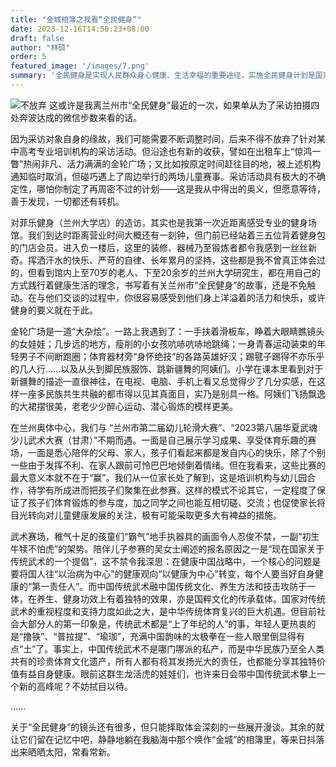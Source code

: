 ```yaml
---
title: "金城相簿之我看“全民健身”"
date: 2023-12-16T14:50:23+08:00
draft: false
author: "林硕"
order: 5
featured_image: '/images/7.png'
summary: '全民健身是实现人民群众身心健康、生活幸福的重要途径，实施全民健身计划是国家的重要发展战略'
---
```




 ![不放弃](/images/7.png)
这或许是我离兰州市“全民健身”最近的一次，如果单从为了采访拍摄四处奔波达成的微信步数来看的话。

因为采访对象自身的缘故，我们可能需要不断调整时间，后来不得不放弃了针对某中高考专业培训机构的采访活动。但沿途也有新的收获，譬如在出租车上“惊鸿一瞥”热闹非凡、活力满满的金轮广场；又比如按原定时间赶往目的地，被上述机构通知临时取消，但碰巧遇上了周边举行的两场儿童赛事。采访活动具有极大的不确定性，哪怕你制定了再周密不过的计划——这是我从中得出的奥义，但愿意等待，善于发现，一切都还有转机。

对菲乐健身（兰州大学店）的造访，其实也是我第一次近距离感受专业的健身场馆。我们到达时距离营业时间大概还有一刻钟，但门前已经站着三五位背着健身包的门店会员。进入负一楼后，这里的装修、器械乃至锻炼者都令我感到一丝丝新奇。挥洒汗水的快乐、严苛的自律、长年累月的坚持，这些都是我不曾真正体会过的，但看到馆内上至70岁的老人、下至20余岁的兰州大学研究生，都在用自己的方式践行着健康生活的理念，书写着有关兰州市“全民健身”的故事，还是不免触动。在与他们交谈的过程中，你很容易感受到他们身上洋溢着的活力和快乐，或许健身的要义就在于此。

金轮广场是一道“大杂烩”。一路上我遇到了：一手扶着滑板车，睁着大眼睛瞧镜头的女娃娃；几步远的地方，瘦削的小女孩吭哧吭哧地跳绳；一身青春运动装束的年轻男子不间断跑圈；体育器材旁“身怀绝技”的各路英雄好汉；踢毽子踢得不亦乐乎的几人行……以及从头到脚民族服饰、跳新疆舞的阿姨们。小学在课本里看到对于新疆舞的描述一直很神往，在电视、电脑、手机上看又总觉得少了几分实感，在这样一座多民族共生共融的都市得以见其真面目，实乃是别具一格。阿姨们飞扬飘逸的大裙摆很美，老老少少醉心运动、潜心锻炼的模样更美。

在兰州奥体中心，我们与 “兰州市第二届幼儿轮滑大赛”、“2023第八届华夏武魂少儿武术大赛（甘肃）”不期而遇。一面是自己展示学习成果、享受体育乐趣的赛场，一面是悉心陪伴的父母、家人，孩子们看起来都是发自内心的快乐，除了个别一些由于发挥不利、在家人跟前可怜巴巴地倾倒着情绪。但在我看来，这些比赛的最大意义本就不在于“赢”。我们从一位家长处了解到，这是培训机构与幼儿园合作，待学有所成进而把孩子们聚集在此参赛。这样的模式不论其它，一定程度了保证了孩子们体育锻炼的参与度，加之同学之间也能互相切磋、交流；也促使家长将目光转向对儿童健康发展的关注，极有可能采取更多大有裨益的措施。

武术赛场，稚气十足的孩童们“霸气”地手执器具的画面令人忍俊不禁，一副“初生牛犊不怕虎”的架势。陪伴儿子参赛的吴女士阐述的报名原因之一是“现在国家关于传统武术的一个提倡”，这不禁令我深思：在健康中国战略中，一个核心的问题是要将国人往“以治病为中心”的健康观向“以健康为中心”转变，每个人要当好自身健康的“第一责任人”。而中国传统武术融中国传统文化、养生方法和技击攻防于一体，在养生、健身功效上有着独特的效果，亦是国粹文化的传承载体。国家对传统武术的重视程度和支持力度如此之大，是中华传统体育复兴的巨大机遇。但目前社会大部分人的第一印象是，传统武术都是“上了年纪的人”的事，年轻人更热衷的是“撸铁”、“普拉提”、“瑜珈”，充满中国韵味的太极拳在一些人眼里倒显得有点“土”了。事实上，中国传统武术不是哪门哪派的私产，而是中华民族乃至全人类共有的珍贵体育文化遗产，所有人都有将其发扬光大的责任，也都能分享其独特价值有益自身健康。眼前这群生龙活虎的娃娃们，也许来日会带中国传统武术攀上一个新的高峰呢？不妨拭目以待。

……

关于“全民健身”的镜头还有很多，但只能择取体会深刻的一些展开漫谈。其余的就让它们留在记忆中吧，静静地躺在我脑海中那个唤作“金城”的相簿里，等来日抖落出来晒晒太阳，常看常新。
